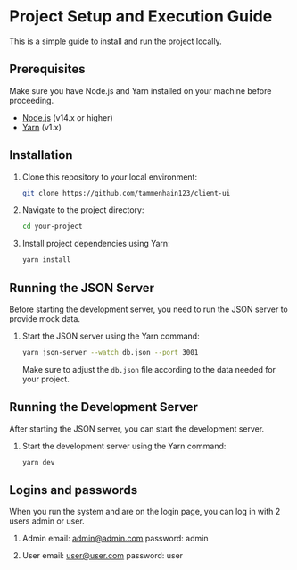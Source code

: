 # Project Setup and Execution Guide

This is a simple guide to install and run the project locally.

## Prerequisites

Make sure you have Node.js and Yarn installed on your machine before proceeding.

- [Node.js](https://nodejs.org/) (v14.x or higher)
- [Yarn](https://yarnpkg.com/) (v1.x)

## Installation

1. Clone this repository to your local environment:

    ```bash
    git clone https://github.com/tammenhain123/client-ui
    ```

2. Navigate to the project directory:

    ```bash
    cd your-project
    ```

3. Install project dependencies using Yarn:

    ```bash
    yarn install
    ```

## Running the JSON Server

Before starting the development server, you need to run the JSON server to provide mock data.

1. Start the JSON server using the Yarn command:

    ```bash
    yarn json-server --watch db.json --port 3001
    ```

    Make sure to adjust the `db.json` file according to the data needed for your project.

## Running the Development Server

After starting the JSON server, you can start the development server.

1. Start the development server using the Yarn command:

    ```bash
    yarn dev
    ```

## Logins and passwords

When you run the system and are on the login page, you can log in with 2 users admin or user.

1. Admin
    email: admin@admin.com
    password: admin

2. User
    email: user@user.com
    password: user
